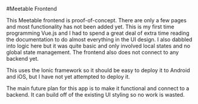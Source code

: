 #Meetable Frontend

This Meetable frontend is proof-of-concept. There are only a few pages and most functionality has not been added yet. This is my first time programming Vue.js and I had to spend a great deal of extra time reading the documentation to do almost everything in the UI design. I also dabbled into logic here but it was quite basic and only involved local states and no global state management. The frontend also does not connect to any backend yet.

This uses the Ionic framework so it should be easy to deploy it to Android and iOS, but I have not yet attempted to deploy it.

The main future plan for this app is to make it functional and connect to a backend. It can build off of the existing UI styling so no work is wasted.